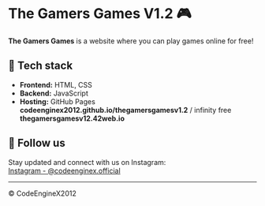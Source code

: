 # The Gamers Games V1.2 🎮

**The Gamers Games** is a website where you can play games online for free!

## 🔧 Tech stack

- **Frontend:** HTML, CSS  
- **Backend:** JavaScript
- **Hosting:** GitHub Pages **codeenginex2012.github.io/thegamersgamesv1.2** / infinity free **thegamersgamesv12.42web.io**

## 🔗 FoIIow us

Stay updated and connect with us on Instagram:  
[Instagram - @codeenginex.official](https://instagram.com/codeenginex.official)

---

© CodeEngineX2012
